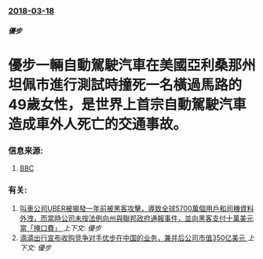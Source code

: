 ### [2018-03-18](/news/2018/03/18/index.md)

##### 優步
# 優步一輛自動駕駛汽車在美國亞利桑那州坦佩市進行測試時撞死一名橫過馬路的49歲女性，是世界上首宗自動駕駛汽車造成車外人死亡的交通事故。 




### 信息来源:

1. [BBC](http://www.bbc.co.uk/news/business-43459156)

### 有关:

1. [叫車公司UBER被揭發一年前被黑客攻擊，導致全球5700萬個用戶和司機資料外洩，而當時公司未按法例向州與聯邦政府通報事件，並向黑客支付十萬美元當「掩口費」 ](/news/2017/11/22/叫車公司UBER被揭發一年前被黑客攻擊-導致全球5700萬個用戶和司機資料外洩-而當時公司未按法例向州與聯邦政府通報事件.md) _上下文: 優步_
2. [滴滴出行宣布收购竞争对手优步在中国的业务，兼并后公司市值350亿美元 ](/news/2016/08/1/滴滴出行宣布收购竞争对手优步在中国的业务-兼并后公司市值350亿美元.md) _上下文: 優步_
